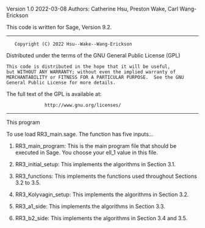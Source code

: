 Version 1.0
2022-03-08
Authors: Catherine Hsu, Preston Wake, Carl Wang-Erickson

This code is written for Sage, Version 9.2.

*****************************************************************************
       Copyright (C) 2022 Hsu--Wake--Wang-Erickson 

  Distributed under the terms of the GNU General Public License (GPL)

    This code is distributed in the hope that it will be useful,
    but WITHOUT ANY WARRANTY; without even the implied warranty of
    MERCHANTABILITY or FITNESS FOR A PARTICULAR PURPOSE.  See the GNU
    General Public License for more details.

  The full text of the GPL is available at:

                  http://www.gnu.org/licenses/
*****************************************************************************

This program 

To use load RR3_main.sage. The function has five inputs...

1. RR3_main_program: This is the main program file that should be executed in Sage. You choose your ell_1 value in this file.

2. RR3_initial_setup: This implements the algorithms in Section 3.1.

3. RR3_functions: This implements the functions used throughout Sections 3.2 to 3.5.

4. RR3_Kolyvagin_setup: This implements the algorithms in Section 3.2.

5. RR3_a1_side: This implements the algorithms in Section 3.3.

6. RR3_b2_side: This implements the algorithms in Section 3.4 and 3.5.

